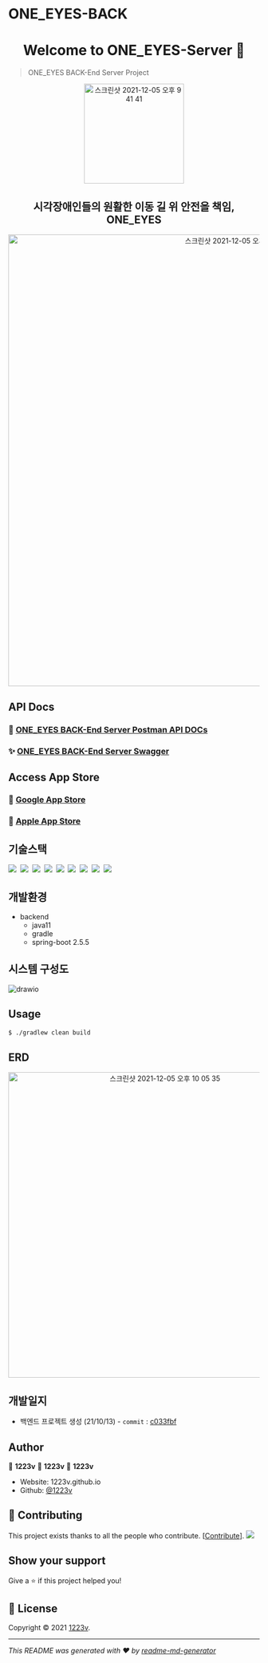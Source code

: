 # ONE_EYES-BACK<h1 align="center">Welcome to ONE_EYES-Server 👋</h1>


> ONE_EYES BACK-End Server Project

<div align=center>
  <img width="200" alt="스크린샷 2021-12-05 오후 9 41 41" src="https://img1.daumcdn.net/thumb/R1280x0/?scode=mtistory2&fname=https%3A%2F%2Fblog.kakaocdn.net%2Fdn%2FbGe1WA%2FbtrVhSFxkqc%2FrdlWb13VKaeA8WFeWof9U1%2Fimg.png">
</div>
<h2 align=center>시각장애인들의 원활한 이동 길 위 안전을 책임, ONE_EYES</h2>

<div align=center>
<img width="905" alt="스크린샷 2021-12-05 오후 9 52 15" src="">
</div>


## API Docs

### 💎 [ONE_EYES BACK-End Server Postman API DOCs]()
### ✨ [ONE_EYES BACK-End Server Swagger]()

## Access App Store

### 🏬 [Google App Store]()
### 🍎 [Apple App Store]()

## 기술스택

<p>
  <img src="https://img.shields.io/badge/-SpringBoot-blue"/>&nbsp
  <img src="https://img.shields.io/badge/-JPA-red"/>&nbsp
  <img src="https://img.shields.io/badge/-MySQL-yellow"/>&nbsp
  <img src="https://img.shields.io/badge/-JWT-blue"/>&nbsp
  <img src="https://img.shields.io/badge/-AWS-orange"/>&nbsp
  <img src="https://img.shields.io/badge/-Nginx-red"/>&nbsp
  <img src="https://img.shields.io/badge/-Swagger-black"/>&nbsp
  <img src="https://img.shields.io/badge/-SpringSecurity-green"/>&nbsp
  <img src="https://img.shields.io/badge/-Querydsl-violet"/>&nbsp
</p>

## 개발환경

- backend
  - java11
  - gradle
  - spring-boot 2.5.5

## 시스템 구성도

![drawio]()


## Usage

```sh
$ ./gradlew clean build
```

## ERD
<div align="center">
<img width="612" alt="스크린샷 2021-12-05 오후 10 05 35" src="">
</div>


## 개발일지

- 백엔드 프로젝트 생성 (21/10/13) - `commit` : [c033fbf]()




## Author

👤 **1223v**
👤 **1223v**
👤 **1223v**

* Website: 1223v.github.io
* Github: [@1223v](https://github.com/1223v)

## 🤝 Contributing

This project exists thanks to all the people who contribute. [[Contribute](CONTRIBUTING.md)].
<a href="https://github.com/One-Son"><img src="https://opencollective.com/readme-md-generator/contributors.svg?width=890&button=false" /></a>


## Show your support

Give a ⭐️ if this project helped you!

## 📝 License

Copyright © 2021 [1223v](https://github.com/1223v).<br />

***
_This README was generated with ❤️ by [readme-md-generator](https://github.com/kefranabg/readme-md-generator)_
